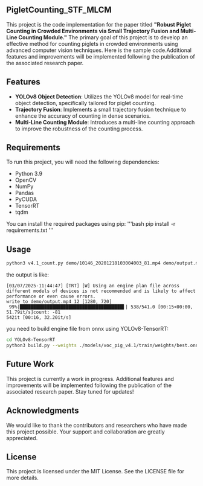 ## PigletCounting_STF_MLCM

This project is the code implementation for the paper titled **"Robust Piglet Counting in Crowded Environments via Small Trajectory Fusion and Multi-Line Counting Module."** The primary goal of this project is to develop an effective method for counting piglets in crowded environments using advanced computer vision techniques.
Here is the sample code.Additional features and improvements will be implemented following the publication of the associated research paper.

## Features

- **YOLOv8 Object Detection**: Utilizes the YOLOv8 model for real-time object detection, specifically tailored for piglet counting.
- **Trajectory Fusion**: Implements a small trajectory fusion technique to enhance the accuracy of counting in dense scenarios.
- **Multi-Line Counting Module**: Introduces a multi-line counting approach to improve the robustness of the counting process.

## Requirements

To run this project, you will need the following dependencies:

- Python 3.9
- OpenCV
- NumPy
- Pandas
- PyCUDA
- TensorRT
- tqdm

You can install the required packages using pip:
'''bash
pip install -r requirements.txt
'''

## Usage
```bash
python3 v4.1_count.py demo/10146_20201218103004003_81.mp4 demo/output.mp4 . demo/output.csv 81
```
the output is like:
```base
[03/07/2025-11:44:47] [TRT] [W] Using an engine plan file across different models of devices is not recommended and is likely to affect performance or even cause errors.
write to demo/output.mp4 12 [1280, 720]
 99%|██████████████████████████████████████▌| 538/541.0 [00:15<00:00, 51.79it/s]count: -81
542it [00:16, 32.20it/s]  
```
you need to build engine file from onnx using YOLOv8-TensorRT:
```bash
cd YOLOv8-TensorRT
python3 build.py --weights ./models/voc_pig_v4.1/train/weights/best.onnx --iou-thres 0.7 --conf-thres 0.25 --topk 200 --device cuda:0
```

## Future Work

This project is currently a work in progress. Additional features and improvements will be implemented following the publication of the associated research paper. Stay tuned for updates!

## Acknowledgments

We would like to thank the contributors and researchers who have made this project possible. Your support and collaboration are greatly appreciated.

## License

This project is licensed under the MIT License. See the LICENSE file for more details.
